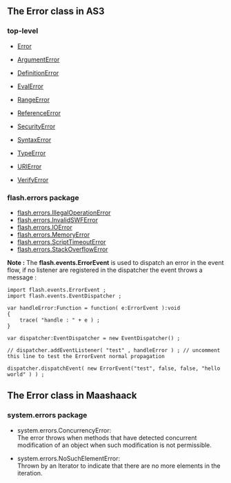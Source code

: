 ## The Error class in AS3 ##

### top-level ###

  * [Error](http://livedocs.adobe.com/flash/9.0/ActionScriptLangRefV3/Error.html)

  * [ArgumentError](http://livedocs.adobe.com/flash/9.0/ActionScriptLangRefV3/ArgumentError.html)
  * [DefinitionError](http://livedocs.adobe.com/flash/9.0/ActionScriptLangRefV3/DefinitionError.html)
  * [EvalError](http://livedocs.adobe.com/flash/9.0/ActionScriptLangRefV3/EvalError.html)
  * [RangeError](http://livedocs.adobe.com/flash/9.0/ActionScriptLangRefV3/RangeError.html)
  * [ReferenceError](http://livedocs.adobe.com/flash/9.0/ActionScriptLangRefV3/ReferenceError.html)
  * [SecurityError](http://livedocs.adobe.com/flash/9.0/ActionScriptLangRefV3/SecurityError.html)
  * [SyntaxError](http://livedocs.adobe.com/flash/9.0/ActionScriptLangRefV3/SyntaxError.html)
  * [TypeError](http://livedocs.adobe.com/flash/9.0/ActionScriptLangRefV3/TypeError.html)
  * [URIError](http://livedocs.adobe.com/flash/9.0/ActionScriptLangRefV3/URIError.html)
  * [VerifyError](http://livedocs.adobe.com/flash/9.0/ActionScriptLangRefV3/VerifyError.html)

### flash.errors package ###

  * [flash.errors.IllegalOperationError](http://livedocs.adobe.com/flash/9.0/ActionScriptLangRefV3/flash/errors/IllegalOperationError.html)
  * [flash.errors.InvalidSWFError](http://livedocs.adobe.com/flash/9.0/ActionScriptLangRefV3/flash/errors/InvalidSWFError.html)
  * [flash.errors.IOError](http://livedocs.adobe.com/flash/9.0/ActionScriptLangRefV3/flash/errors/IOError.html)
  * [flash.errors.MemoryError](http://livedocs.adobe.com/flash/9.0/ActionScriptLangRefV3/flash/errors/MemoryError.html)
  * [flash.errors.ScriptTimeoutError](http://livedocs.adobe.com/flash/9.0/ActionScriptLangRefV3/flash/errors/ScriptTimeoutError.html)
  * [flash.errors.StackOverflowError](http://livedocs.adobe.com/flash/9.0/ActionScriptLangRefV3/flash/errors/StackOverflowError.html)

**Note :** The **flash.events.ErrorEvent** is used to dispatch an error in the event flow, if no listener are registered in the dispatcher the event throws a message :

```
import flash.events.ErrorEvent ;
import flash.events.EventDispatcher ;

var handleError:Function = function( e:ErrorEvent ):void
{
    trace( "handle : " + e ) ;
}

var dispatcher:EventDispatcher = new EventDispatcher() ;

// dispatcher.addEventListener( "test" , handleError ) ; // uncomment this line to test the ErrorEvent normal propagation

dispatcher.dispatchEvent( new ErrorEvent("test", false, false, "hello world" ) ) ;

```

## The Error class in Maashaack ##

### system.errors package ###

  * system.errors.ConcurrencyError:<br>The error throws when methods that have detected concurrent modification of an object when such modification is not permissible.<br>
<ul><li>system.errors.NoSuchElementError:<br>Thrown by an Iterator to indicate that there are no more elements in the iteration.